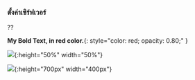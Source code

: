### ตั้งค่าเซิร์ฟเวอร์

??

**My Bold Text, in red color.**{: style="color: red; opacity: 0.80;" }


![](https://pandao.github.io/editor.md/examples/images/4.jpg){:height="50%" width="50%"}


![](https://pandao.github.io/editor.md/examples/images/4.jpg){:height="700px" width="400px"}